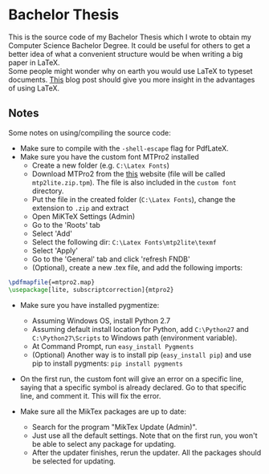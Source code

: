 # Bachelor Thesis
This is the source code of my Bachelor Thesis which I wrote to obtain my Computer Science Bachelor Degree.
It could be useful for others to get a better idea of what a convenient structure would be when writing a big paper in LaTeX.  
Some people might wonder why on earth you would use LaTeX to typeset documents.
[This](http://www.andy-roberts.net/writing/latex/benefits) blog post should give you more insight in the advantages of using LaTeX.

## Notes
Some notes on using/compiling the source code:
* Make sure to compile with the `-shell-escape` flag for PdfLateX.
* Make sure you have the custom font MTPro2 installed
	* Create a new folder (e.g. `C:\Latex Fonts`)
	* Download MTPro2 from the [this](http://www.pctex.com/mtpro2.html) website (file will be called `mtp2lite.zip.tpm`). The file is also included in the `custom font` directory.
	* Put the file in the created folder (`C:\Latex Fonts`), change the extension to `.zip` and extract
	* Open MiKTeX Settings (Admin)
	* Go to the 'Roots' tab
	* Select 'Add'
	* Select the following dir: `C:\Latex Fonts\mtp2lite\texmf`
	* Select 'Apply'
	* Go to the 'General' tab and click 'refresh FNDB'
	* (Optional), create a new .tex file, and add the following imports:
```tex
\pdfmapfile{=mtpro2.map}	
\usepackage[lite, subscriptcorrection]{mtpro2}
```


* Make sure you have installed pygmentize:
	* Assuming Windows OS, install Python 2.7
	* Assuming default install location for Python, add `C:\Python27` and `C:\Python27\Scripts` to Windows path (environment variable).
	* At Command Prompt, run `easy_install Pygments`
	* (Optional) Another way is to install pip (`easy_install pip`) and use pip to install pygments: `pip install pygments` 
	
* On the first run, the custom font will give an error on a specific line, saying that a specific symbol is already declared.
	Go to that specific line, and comment it. This will fix the error.
* Make sure all the MikTex packages are up to date:
	* Search for the program "MikTex Update (Admin)".
	* Just use all the default settings. Note that on the first run, you won't be able to select any package for updating.
	* After the updater finishes, rerun the updater. All the packages should be selected for updating.
